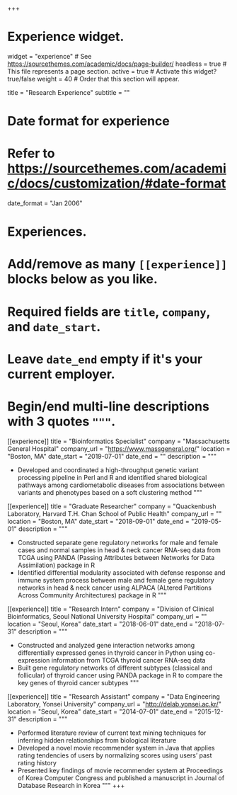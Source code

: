 +++
# Experience widget.
widget = "experience"  # See https://sourcethemes.com/academic/docs/page-builder/
headless = true  # This file represents a page section.
active = true  # Activate this widget? true/false
weight = 40  # Order that this section will appear.

title = "Research Experience"
subtitle = ""

# Date format for experience
#   Refer to https://sourcethemes.com/academic/docs/customization/#date-format
date_format = "Jan 2006"

# Experiences.
#   Add/remove as many `[[experience]]` blocks below as you like.
#   Required fields are `title`, `company`, and `date_start`.
#   Leave `date_end` empty if it's your current employer.
#   Begin/end multi-line descriptions with 3 quotes `"""`.
[[experience]]
  title = "Bioinformatics Specialist"
  company = "Massachusetts General Hospital"
  company_url = "https://www.massgeneral.org/"
  location = "Boston, MA"
  date_start = "2019-07-01"
  date_end = ""
  description = """
  * Developed and coordinated a high-throughput genetic variant processing pipeline in Perl and R and identified shared biological pathways
among cardiometabolic diseases from associations between variants and phenotypes based on a soft clustering method
"""

[[experience]]
  title = "Graduate Researcher"
  company = "Quackenbush Laboratory, Harvard T.H. Chan School of Public Health"
  company_url = ""
  location = "Boston, MA"
  date_start = "2018-09-01"
  date_end = "2019-05-01"
  description = """
  * Constructed separate gene regulatory networks for male and female cases and normal samples in head & neck cancer RNA-seq data from TCGA
using PANDA (Passing Attributes between Networks for Data Assimilation) package in R
  * Identified differential modularity associated with defense response and immune system process between male and female gene regulatory
networks in head & neck cancer using ALPACA (ALtered Partitions Across Community Architectures) package in R
  """

[[experience]]
  title = "Research Intern"
  company = "Division of Clinical Bioinformatics, Seoul National University Hospital"
  company_url = ""
  location = "Seoul, Korea"
  date_start = "2018-06-01"
  date_end = "2018-07-31"
  description = """
* Constructed and analyzed gene interaction networks among differentially expressed genes in thyroid cancer in Python using co-expression
information from TCGA thyroid cancer RNA-seq data
* Built gene regulatory networks of different subtypes (classical and follicular) of thyroid cancer using PANDA package in R to compare the key
genes of thyroid cancer subtypes
  """


[[experience]]
  title = "Research Assistant"
  company = "Data Engineering Laboratory, Yonsei University"
  company_url = "http://delab.yonsei.ac.kr/"
  location = "Seoul, Korea"
  date_start = "2014-07-01"
  date_end = "2015-12-31"
  description = """  
* Performed literature review of current text mining techniques for inferring hidden relationships from biological literature
* Developed a novel movie recommender system in Java that applies rating tendencies of users by normalizing scores using users’ past rating
history
* Presented key findings of movie recommender system at Proceedings of Korea Computer Congress and published a manuscript in Journal of
Database Research in Korea
  """
+++
